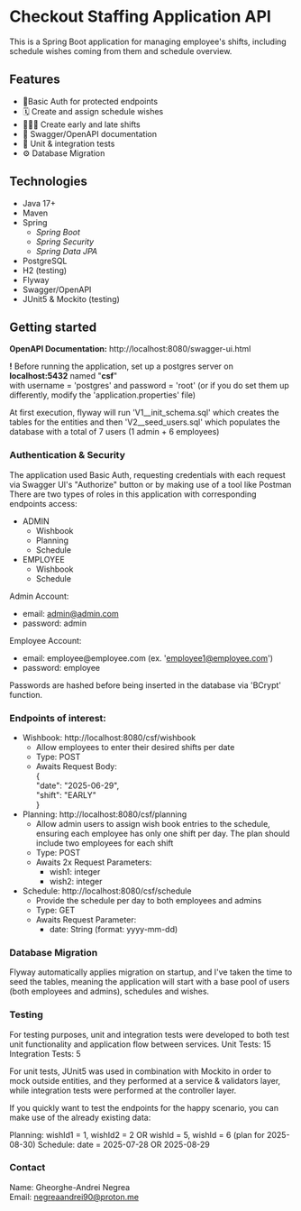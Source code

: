 # Checkout Staffing Application API

This is a Spring Boot application for managing employee's shifts, including schedule wishes coming from them and schedule overview.

## Features
- 🔐Basic Auth for protected endpoints
- 🗓️ Create and assign schedule wishes
- 🧑‍🤝‍🧑 Create early and late shifts
- 📄 Swagger/OpenAPI documentation
- 🧪 Unit & integration tests
- ⚙️ Database Migration

## Technologies

- Java 17+
- Maven
- Spring
    - _Spring Boot_
    - _Spring Security_
    - _Spring Data JPA_
- PostgreSQL
- H2 (testing)
- Flyway
- Swagger/OpenAPI
- JUnit5 & Mockito (testing)

## Getting started

**OpenAPI Documentation:** http://localhost:8080/swagger-ui.html

**!** Before running the application, set up a postgres server on **localhost:5432** named "**csf**"  
with username = 'postgres' and password = 'root' (or if you do set them up differently, modify the 'application.properties' file)

At first execution, flyway will run 'V1__init_schema.sql' which creates the tables for the entities and then 'V2__seed_users.sql' which populates the database with a total of 7 users (1 admin + 6 employees)

### Authentication & Security
    
The application used Basic Auth, requesting credentials with each request via Swagger UI's "Authorize" button or by making use of a tool like Postman  
There are two types of roles in this application with corresponding endpoints access: 
- ADMIN
  - Wishbook
  - Planning
  - Schedule
- EMPLOYEE
  - Wishbook
  - Schedule

Admin Account: 
- email: admin@admin.com
- password: admin  

Employee Account:
- email: employee<nr>@employee.com (ex. 'employee1@employee.com')
- password: employee

Passwords are hashed before being inserted in the database via 'BCrypt' function.

### Endpoints of interest:
- Wishbook: http://localhost:8080/csf/wishbook
  - Allow employees to enter their desired shifts per date
  - Type: POST
  - Awaits Request Body:   
     {  
      "date": "2025-06-29",  
      "shift": "EARLY"  
     }
- Planning: http://localhost:8080/csf/planning
  - Allow admin users to assign wish book entries to the schedule, ensuring each employee has only one shift per day. 
  The plan should include two employees for each shift  
  - Type: POST
  - Awaits 2x Request Parameters:  
    - wish1: integer
    - wish2: integer
- Schedule: http://localhost:8080/csf/schedule
  - Provide the schedule per day to both employees and admins
  - Type: GET
  - Awaits Request Parameter:
    - date: String (format: yyyy-mm-dd)


### Database Migration

Flyway automatically applies migration on startup, and I've taken the time to seed the tables, meaning the application will start with a base pool of users (both employees and admins), schedules and wishes.

### Testing

For testing purposes, unit and integration tests were developed to both test unit functionality and application flow between services.
Unit Tests: 15  
Integration Tests: 5

For unit tests, JUnit5 was used in combination with Mockito in order to mock outside entities, and they performed at a service & validators layer, while integration tests were performed at the controller layer.  

If you quickly want to test the endpoints for the happy scenario, you can make use of the already existing data:

Planning: wishId1 = 1, wishId2 = 2 OR wishId = 5, wishId = 6 (plan for 2025-08-30)
Schedule: date = 2025-07-28 OR 2025-08-29
### Contact

Name: Gheorghe-Andrei Negrea  
Email: [negreaandrei90@proton.me](mailto:negreaandrei90@proton.me)